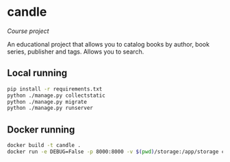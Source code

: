 # candle

_Сourse project_

An educational project that allows you to catalog books by author, book series, publisher and tags. Allows you to search.

## Local running

```sh
pip install -r requirements.txt
python ./manage.py collectstatic
python ./manage.py migrate
python ./manage.py runserver
```

## Docker running

```sh
docker build -t candle .
docker run -e DEBUG=False -p 8000:8000 -v $(pwd)/storage:/app/storage candle
```
